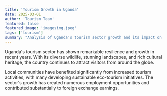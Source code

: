 ```yaml
---
title: 'Tourism Growth in Uganda'
date: 2025-03-01
author: 'Tourism Team'
featured: false
featured_image: 'imagesimg.jpeg'
tags: ['tourism']
summary: "Analysis of Uganda's tourism sector growth and its impact on local communities and the economy."
---
```


Uganda's tourism sector has shown remarkable resilience and growth in recent years. With its diverse wildlife, stunning landscapes, and rich cultural heritage, the country continues to attract visitors from around the globe.

Local communities have benefited significantly from increased tourism activities, with many developing sustainable eco-tourism initiatives. The sector's growth has created numerous employment opportunities and contributed substantially to foreign exchange earnings.
